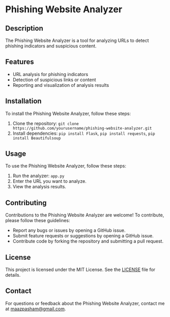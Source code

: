 # Phishing Website Analyzer

## Description
The Phishing Website Analyzer is a tool for analyzing URLs to detect phishing indicators and suspicious content.

## Features
- URL analysis for phishing indicators
- Detection of suspicious links or content
- Reporting and visualization of analysis results

## Installation
To install the Phishing Website Analyzer, follow these steps:
1. Clone the repository: `git clone https://github.com/yourusername/phishing-website-analyzer.git`
2. Install dependencies: `pip install Flask`, `pip install requests`, `pip install Beautifulsoup`


## Usage
To use the Phishing Website Analyzer, follow these steps:
1. Run the analyzer: `app.py`
2. Enter the URL you want to analyze.
3. View the analysis results.

## Contributing
Contributions to the Phishing Website Analyzer are welcome! To contribute, please follow these guidelines:
- Report any bugs or issues by opening a GitHub issue.
- Submit feature requests or suggestions by opening a GitHub issue.
- Contribute code by forking the repository and submitting a pull request.

## License
This project is licensed under the MIT License. See the [LICENSE](LICENSE) file for details.

## Contact
For questions or feedback about the Phishing Website Analyzer, contact me at [maazpasham@gmail.com](mailto:maazpasham@gmail.com).

